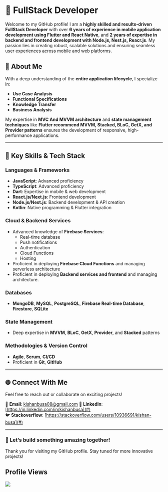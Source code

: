 # 🚀 FullStack Developer

Welcome to my GitHub profile! I am a **highly skilled and results-driven FullStack Developer** with over **6 years of experience in mobile application development using Flutter and React Native**, and **2 years of expertise in backend and frontend development with Node.js, Nest.js, Reacr.js**. My passion lies in creating robust, scalable solutions and ensuring seamless user experiences across mobile and web platforms.

## 🌟 About Me
With a deep understanding of the **entire application lifecycle**, I specialize in:
- **Use Case Analysis**
- **Functional Specifications**
- **Knowledge Transfer**
- **Business Analysis**

My expertise in **MVC And MVVM architecture** and **state management techniques** like **Flutter recommend MVVM, Stacked, BLoC, GetX, and Provider patterns** ensures the development of responsive, high-performance applications.

---

## 🔧 Key Skills & Tech Stack

### **Languages & Frameworks**
- **JavaScript**: Advanced proficiency
- **TypeScript**: Advanced proficiency
- **Dart**: Expertise in mobile & web development
- **React.js/Next.js**: Frontend development
- **Node.js/Nest.js**: Backend development & API creation
- **Kotlin**: Native programming & Flutter integration

### **Cloud & Backend Services**
- Advanced knowledge of **Firebase Services**:
  - Real-time database
  - Push notifications
  - Authentication
  - Cloud Functions
  - Hosting
- Proficient in deploying **Firebase Cloud Functions** and managing serverless architecture
- Proficient in deploying **Backend services and frontend** and managing architecture.


### **Databases**
- **MongoDB**, **MySQL**, **PostgreSQL**, **Firebase Real-time Database**, **Firestore**, **SQLite**

### **State Management**
- Deep expertise in **MVVM**, **BLoC**, **GetX**, **Provider**, and **Stacked** patterns

### **Methodologies & Version Control**
- **Agile**, **Scrum**, **CI/CD**
- Proficient in **Git**, **GitHub**

---

## 🌐 Connect With Me

Feel free to reach out or collaborate on exciting projects!

📧 **Email**: kishanbusa08@gmail.com
🔗 **LinkedIn**: [https://in.linkedin.com/in/kishanbusa](#)  
🐦 **Stackoverflow**: [https://stackoverflow.com/users/10936691/kishan-busa](#)

---

### 🚀 Let’s build something amazing together!  
Thank you for visiting my GitHub profile. Stay tuned for more innovative projects!


## Profile Views

<img src="https://profile-counter.glitch.me/KishanBusa8/count.svg">

<br />
<!---
KishanBusa8/KishanBusa8 is a ✨ special ✨ repository because its `README.md` (this file) appears on your GitHub profile.
You can click the Preview link to take a look at your changes.
--->

